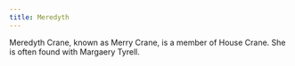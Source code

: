 ```yaml
---
title: Meredyth
---
```


Meredyth Crane, known as Merry Crane, is a member of House Crane. She is often found with Margaery Tyrell.


